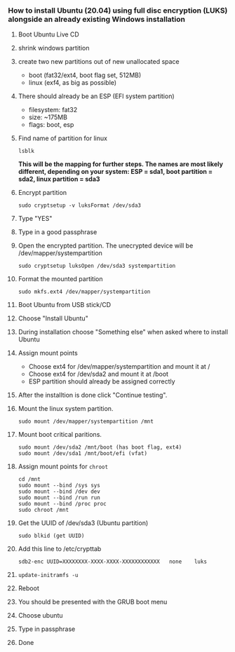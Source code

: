 ### How to install Ubuntu (20.04) using full disc encryption (LUKS) alongside an already existing Windows installation

1. Boot Ubuntu Live CD
1. shrink windows partition
1. create two new partitions out of new unallocated space
    - boot (fat32/ext4, boot flag set, 512MB)
    - linux (exf4, as big as possible)

1. There should already be an ESP (EFI system partition)
    - filesystem: fat32
    - size: ~175MB
    - flags: boot, esp

1. Find name of partition for linux
    ```
    lsblk
    ```
    **This will be the mapping for further steps. The names are most likely different, depending on your system: ESP = sda1, boot partition = sda2, linux partition = sda3**

1. Encrypt partition
    ```
    sudo cryptsetup -v luksFormat /dev/sda3
    ```

1. Type "YES"

1. Type in a good passphrase

1. Open the encrypted partition. The unecrypted device will be /dev/mapper/systempartition
    ```
    sudo cryptsetup luksOpen /dev/sda3 systempartition
    ```

1. Format the mounted partition
    ```
    sudo mkfs.ext4 /dev/mapper/systempartition
    ```

1. Boot Ubuntu from USB stick/CD
1. Choose "Install Ubuntu"
1. During installation choose "Something else" when asked where to install Ubuntu

1. Assign mount points
    - Choose ext4 for /dev/mapper/systempartition and mount it at /
    - Choose ext4 for /dev/sda2 and mount it at /boot
    - ESP partition should already be assigned correctly

1. After the installtion is done click "Continue testing".

1. Mount the linux system partition.
    ```
    sudo mount /dev/mapper/systempartition /mnt
    ```

1. Mount boot critical paritions.
    ```
    sudo mount /dev/sda2 /mnt/boot (has boot flag, ext4)
    sudo mount /dev/sda1 /mnt/boot/efi (vfat)
    ```

1. Assign mount points for ```chroot```
    ```
    cd /mnt
    sudo mount --bind /sys sys
    sudo mount --bind /dev dev
    sudo mount --bind /run run
    sudo mount --bind /proc proc
    sudo chroot /mnt
    ```

1. Get the UUID of /dev/sda3 (Ubuntu partition)
    ```
    sudo blkid (get UUID)
    ```

1. Add this line to /etc/crypttab
    ```
    sdb2-enc UUID=XXXXXXXX-XXXX-XXXX-XXXXXXXXXXXX	none	luks
    ```

1. ```update-initramfs -u```

1. Reboot

1. You should be presented with the GRUB boot menu

1. Choose ubuntu

1. Type in passphrase

1. Done
